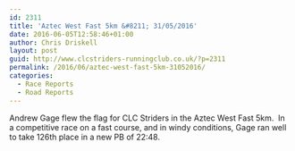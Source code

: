 ```yaml
---
id: 2311
title: 'Aztec West Fast 5km &#8211; 31/05/2016'
date: 2016-06-05T12:58:46+01:00
author: Chris Driskell
layout: post
guid: http://www.clcstriders-runningclub.co.uk/?p=2311
permalink: /2016/06/aztec-west-fast-5km-31052016/
categories:
  - Race Reports
  - Road Reports
---
```

<div>
  Andrew Gage flew the flag for CLC Striders in the Aztec West Fast 5km.  In a competitive race on a fast course, and in windy conditions, Gage ran well to take 126th place in a new PB of 22:48.
</div>